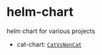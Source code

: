 # helm-chart

helm chart for various projects

- cat-chart: [`CatVsNonCat`](https://github.com/jnuho/CatVsNonCat)
